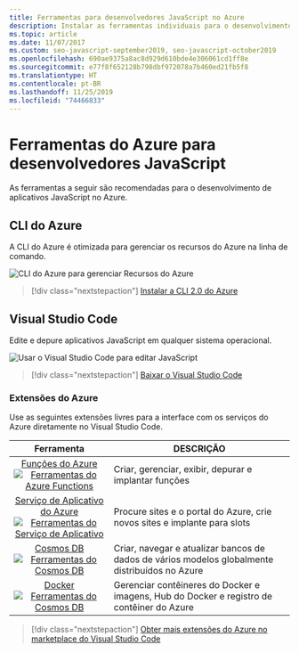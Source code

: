 ```yaml
---
title: Ferramentas para desenvolvedores JavaScript no Azure
description: Instalar as ferramentas individuais para o desenvolvimento em Node.js e JavaScript no Azure
ms.topic: article
ms.date: 11/07/2017
ms.custom: seo-javascript-september2019, seo-javascript-october2019
ms.openlocfilehash: 690ae9375a8ac8d929d610bde4e306061cd1ff8e
ms.sourcegitcommit: e77f8f652128b798dbf972078a7b460ed21fb5f8
ms.translationtype: HT
ms.contentlocale: pt-BR
ms.lasthandoff: 11/25/2019
ms.locfileid: "74466833"
---
```

# <a name="azure-tools-for-javascript-developers"></a>Ferramentas do Azure para desenvolvedores JavaScript
As ferramentas a seguir são recomendadas para o desenvolvimento de aplicativos JavaScript no Azure.

## <a name="azure-cli"></a>CLI do Azure
A CLI do Azure é otimizada para gerenciar os recursos do Azure na linha de comando.

![CLI do Azure para gerenciar Recursos do Azure](media/node-azure-tools/azure-cli.png)
 
> [!div class="nextstepaction"]
> [Instalar a CLI 2.0 do Azure](/cli/azure/install-az-cli2)

## <a name="visual-studio-code"></a>Visual Studio Code
Edite e depure aplicativos JavaScript em qualquer sistema operacional.

![Usar o Visual Studio Code para editar JavaScript](media/node-azure-tools/visual-studio-code-debug-javascript.png)

> [!div class="nextstepaction"]
> [Baixar o Visual Studio Code](https://code.visualstudio.com)

### <a name="azure-extensions"></a>Extensões do Azure
Use as seguintes extensões livres para a interface com os serviços do Azure diretamente no Visual Studio Code.

| Ferramenta | DESCRIÇÃO  |
|:---------:|---------|
| [Funções do Azure](https://marketplace.visualstudio.com/items?itemName=ms-azuretools.vscode-azurefunctions) <br> [![Ferramentas do Azure Functions](media/node-azure-tools/icon-azure-functions.png)](https://marketplace.visualstudio.com/items?itemName=ms-azuretools.vscode-azurefunctions) | Criar, gerenciar, exibir, depurar e implantar funções|
| [Serviço de Aplicativo do Azure](https://marketplace.visualstudio.com/items?itemName=ms-azuretools.vscode-azureappservice) <br> [![Ferramentas do Serviço de Aplicativo](media/node-azure-tools/icon-azure-app-service.png)](https://marketplace.visualstudio.com/items?itemName=ms-azuretools.vscode-azureappservice) | Procure sites e o portal do Azure, crie novos sites e implante para slots |
| [Cosmos DB](https://marketplace.visualstudio.com/items?itemName=ms-azuretools.vscode-cosmosdb)  <br> [![Ferramentas do Cosmos DB](media/node-azure-tools/icon-cosmos-db.png)](https://marketplace.visualstudio.com/items?itemName=ms-azuretools.vscode-cosmosdb)| Criar, navegar e atualizar bancos de dados de vários modelos globalmente distribuídos no Azure |
| [Docker](https://marketplace.visualstudio.com/items?itemName=formulahendry.docker-explorer)   <br> [![Ferramentas do Cosmos DB](media/node-azure-tools/icon-docker.png)](https://marketplace.visualstudio.com/items?itemName=formulahendry.docker-explorer)| Gerenciar contêineres do Docker e imagens, Hub do Docker e registro de contêiner do Azure |

> [!div class="nextstepaction"]
> [Obter mais extensões do Azure no marketplace do Visual Studio Code](https://marketplace.visualstudio.com/search?term=azure&target=VSCode&category=All%20categories&sortBy=Relevance)
